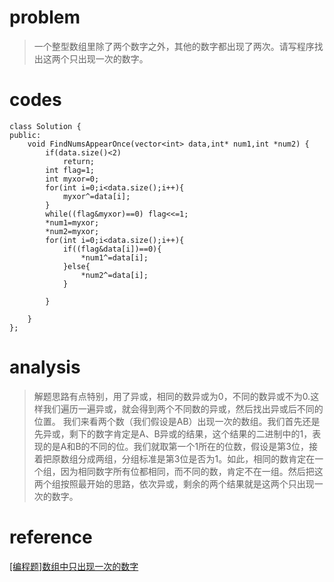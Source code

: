 # problem
>一个整型数组里除了两个数字之外，其他的数字都出现了两次。请写程序找出这两个只出现一次的数字。


# codes
```
class Solution {
public:
    void FindNumsAppearOnce(vector<int> data,int* num1,int *num2) {
        if(data.size()<2)
            return;
        int flag=1;
        int myxor=0;
        for(int i=0;i<data.size();i++){
            myxor^=data[i];
        }
        while((flag&myxor)==0) flag<<=1;
        *num1=myxor;
        *num2=myxor;
        for(int i=0;i<data.size();i++){
            if((flag&data[i])==0){
                *num1^=data[i];
            }else{
                *num2^=data[i];
            }
                
        }

    }
};
```
# analysis
>解题思路有点特别，用了异或，相同的数异或为0，不同的数异或不为0.这样我们遍历一遍异或，就会得到两个不同数的异或，然后找出异或后不同的位置。
我们来看两个数（我们假设是AB）出现一次的数组。我们首先还是先异或，剩下的数字肯定是A、B异或的结果，这个结果的二进制中的1，表现的是A和B的不同的位。我们就取第一个1所在的位数，假设是第3位，接着把原数组分成两组，分组标准是第3位是否为1。如此，相同的数肯定在一个组，因为相同数字所有位都相同，而不同的数，肯定不在一组。然后把这两个组按照最开始的思路，依次异或，剩余的两个结果就是这两个只出现一次的数字。

# reference
[[编程题]数组中只出现一次的数字][1]

[1]: https://www.nowcoder.com/questionTerminal/e02fdb54d7524710a7d664d082bb7811